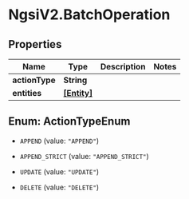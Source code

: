 # NgsiV2.BatchOperation

## Properties
Name | Type | Description | Notes
------------ | ------------- | ------------- | -------------
**actionType** | **String** |  | 
**entities** | [**[Entity]**](Entity.md) |  | 


<a name="ActionTypeEnum"></a>
## Enum: ActionTypeEnum


* `APPEND` (value: `"APPEND"`)

* `APPEND_STRICT` (value: `"APPEND_STRICT"`)

* `UPDATE` (value: `"UPDATE"`)

* `DELETE` (value: `"DELETE"`)




